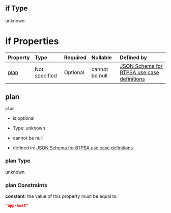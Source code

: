 ## if Type

unknown

# if Properties

| Property      | Type          | Required | Nullable       | Defined by                                                                                                                                                                                                                                  |
| :------------ | :------------ | :------- | :------------- | :------------------------------------------------------------------------------------------------------------------------------------------------------------------------------------------------------------------------------------------ |
| [plan](#plan) | Not specified | Optional | cannot be null | [JSON Schema for BTPSA use case definitions](btpsa-usecase-properties-services-items-allof-1-then-allof-45-then-allof-0-if-properties-plan.md "undefined#/properties/services/items/allOf/1/then/allOf/45/then/allOf/0/if/properties/plan") |

## plan



`plan`

*   is optional

*   Type: unknown

*   cannot be null

*   defined in: [JSON Schema for BTPSA use case definitions](btpsa-usecase-properties-services-items-allof-1-then-allof-45-then-allof-0-if-properties-plan.md "undefined#/properties/services/items/allOf/1/then/allOf/45/then/allOf/0/if/properties/plan")

### plan Type

unknown

### plan Constraints

**constant**: the value of this property must be equal to:

```json
"app-host"
```
